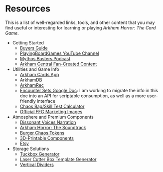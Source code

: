 # Resources

This is a list of well-regarded links, tools, and other content that you may find useful or interesting for learning or
playing _Arkham Horror: The Card Game_.

- Getting Started
  - [Buyers Guide](https://docs.google.com/document/d/1_QgbWT7LIcHxR47qzbbk95IGEVaDRU0wtoXrNonT2WQ/edit)
  - [PlayingBoardGames YouTube Channel](https://www.youtube.com/c/PlayingBoardGames)
  - [Mythos Busters Podcast](https://mythosbusters.com)
  - [Arkham Central Fan-Created Content](https://arkhamcentral.com/index.php/fan-created-content-arkham-horror-lcg/)
- Utilities and Game Info
  - [Arkham Cards App](https://arkhamcards.com/)
  - [ArkhamDB](https://arkhamdb.com/)
  - [ArkhamRec](https://www.arkhrec.com/)
  - [Encounter Sets Google Doc](https://docs.google.com/spreadsheets/d/1nNLXLzIEQ4nxQqgOlGV8rsp26qAC437c88pmC5izCaQ/edit#gid=1034825012): I am working to migrate the info in this doc into an API for scriptable consumption, as well as a more user-friendly interface
  - [Chaos Bag/Skill Test Calculator](https://boardgamegeek.com/filepage/142352/skill-test-chaos-bag-calculator)
  - [Official FFG Marketing Images](http://assets.asmodee.ca/fichiers.php?url=fichiers%2FFantasy+Flight+Games%2FArkham+Horror%2FArkham+Horror+-+LCG)
- Atmosphere and Premium Components
  - [Dissonant Voices Narration](https://mythosbusters.com/2021/01/13/dissonant-voices-now-on-arkham-cards/)
  - [Arkham Horror: The Soundtrack](https://itswritingitself.wordpress.com/2020/01/28/ahlcg-arkham-horror-the-card-game-the-soundtrack/)
  - [Burger Chaos Tokens](https://burgertokens.com/collections/arkham-horror-the-card-game/products/arkham-horror-lcg-chaos-tokens)
  - [3D-Printable Components](https://www.thingiverse.com/search?q=arkham+horror+lcg&page=1&type=things&sort=relevant)
  - [Etsy](https://www.etsy.com/search?q=arkham%20horror%20lcg&ref=auto-1&as_prefix=arkham%20horror)
- Storage Solutions
  - [Tuckbox Generator](https://andylei.github.io/paperbox/)
  - [Laser Cutter Box Template Generator](https://www.festi.info/boxes.py/DividerTray?language=en)
  - [Vertical Dividers](https://boardgamegeek.com/filepage/143040/arkhamesque-vertical-dividers)
